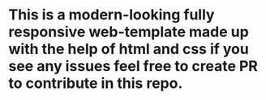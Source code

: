 # This is a modern-looking fully responsive web-template made up with the help of html and css if you see any issues feel free to create PR to contribute in this repo.
